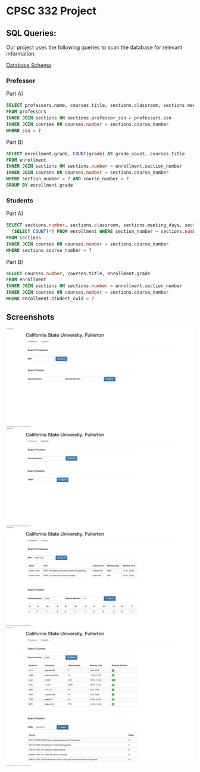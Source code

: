 # CPSC 332 Project

## SQL Queries:

Our project uses the following queries to scan the database for relevant information.

[Database Schema](https://github.com/AustinW/cpsc-332-project/blob/master/university.sql)

### Professor

Part A)
```sql
SELECT professors.name, courses.title, sections.classroom, sections.meeting_days, sections.beginning_time, sections.end_time
FROM professors
INNER JOIN sections ON sections.professor_ssn = professors.ssn
INNER JOIN courses ON courses.number = sections.course_number
WHERE ssn = ?
```

Part B)
```sql
SELECT enrollment.grade, COUNT(grade) AS grade_count, courses.title
FROM enrollment
INNER JOIN sections ON sections.number = enrollment.section_number
INNER JOIN courses ON courses.number = sections.course_number
WHERE section_number = ? AND course_number = ?
GROUP BY enrollment.grade
```

### Students

Part A)
```sql
SELECT sections.number, sections.classroom, sections.meeting_days, sections.beginning_time, sections.end_time, courses.title,
  (SELECT COUNT(*) FROM enrollment WHERE section_number = sections.number) AS enrollment_count
FROM sections
INNER JOIN courses ON courses.number = sections.course_number
WHERE sections.course_number = ?
```

Part B)
```sql
SELECT courses.number, courses.title, enrollment.grade
FROM enrollment
INNER JOIN sections ON sections.number = enrollment.section_number
INNER JOIN courses ON courses.number = sections.course_number
WHERE enrollment.student_cwid = ?
```

## Screenshots
![Professors Interface](https://raw.githubusercontent.com/AustinW/cpsc-332-project/master/professors-interface.png "Professors Interface")
![Students Interface](https://raw.githubusercontent.com/AustinW/cpsc-332-project/master/students-interface.png "Students Interface")
![Professors Running](https://raw.githubusercontent.com/AustinW/cpsc-332-project/master/professors-screenshot.png "Professors Running")
![Students Running](https://raw.githubusercontent.com/AustinW/cpsc-332-project/master/students-screenshot.png "Students Running")